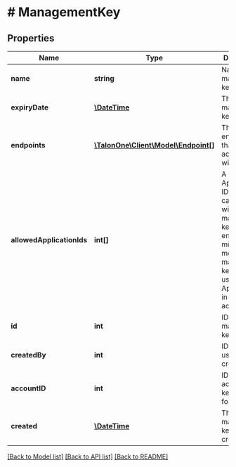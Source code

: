 # # ManagementKey

## Properties

Name | Type | Description | Notes
------------ | ------------- | ------------- | -------------
**name** | **string** | Name for management key. | 
**expiryDate** | [**\DateTime**](\DateTime.md) | The date the management key expires. | 
**endpoints** | [**\TalonOne\Client\Model\Endpoint[]**](Endpoint.md) | The list of endpoints that can be accessed with the key | 
**allowedApplicationIds** | **int[]** | A list of Application IDs that you can access with the management key. An empty or missing list means the management key can be used for all Applications in the account. | [optional] 
**id** | **int** | ID of the management key. | 
**createdBy** | **int** | ID of the user who created it. | 
**accountID** | **int** | ID of account the key is used for. | 
**created** | [**\DateTime**](\DateTime.md) | The date the management key was created. | 

[[Back to Model list]](../../README.md#documentation-for-models) [[Back to API list]](../../README.md#documentation-for-api-endpoints) [[Back to README]](../../README.md)


